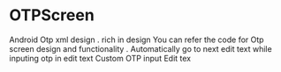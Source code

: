 # OTPScreen
Android Otp xml design . rich in design
You can refer the code for Otp screen design and functionality .
Automatically go to next edit text while inputing otp in edit text
Custom OTP input Edit tex
